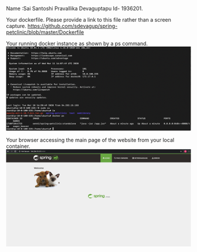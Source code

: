 Name :Sai Santoshi Pravallika Devaguptapu
Id- 1936201.

Your dockerfile. Please provide a link to this file rather than a screen capture.
https://github.com/sdevagup/spring-petclinic/blob/master/Dockerfile

Your running docker instance as shown by a ps command.
![figure#2](https://github.com/sdevagup/spring-petclinic/blob/master/Images-hw8/figure%232.png)

Your browser accessing the main page of the website from your local container.
![figure#3](https://github.com/sdevagup/spring-petclinic/blob/master/Images-hw8/figure%233.png)
